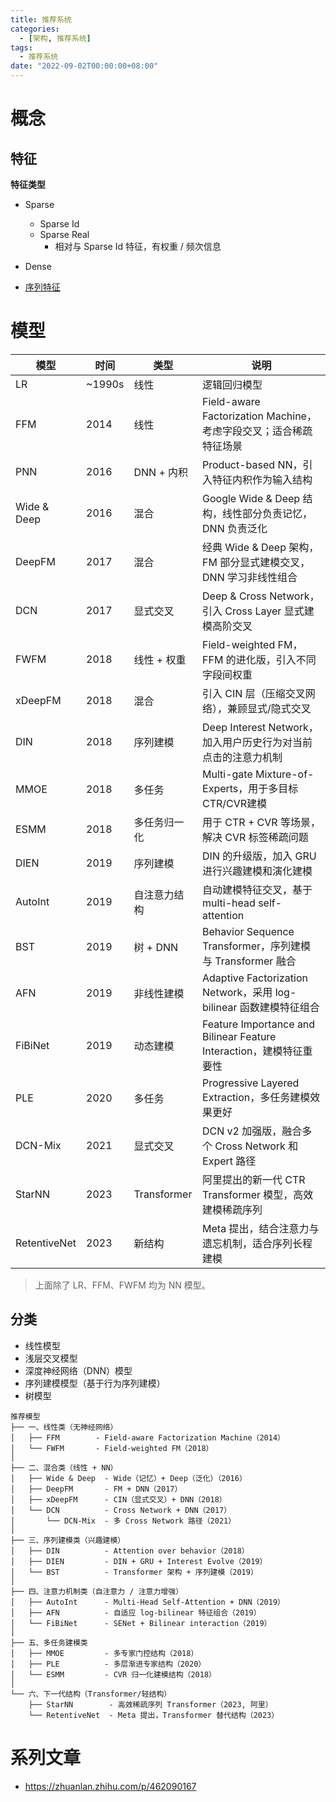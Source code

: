 ```yaml
---
title: 推荐系统
categories: 
  - [架构, 推荐系统]
tags:
  - 推荐系统
date: "2022-09-02T00:00:00+08:00"
---
```


# 概念

## 特征

**特征类型**

- Sparse
  - Sparse Id
  - Sparse Real
    - 相对与 Sparse Id 特征，有权重 / 频次信息
- Dense

- [序列特征](https://zhuanlan.zhihu.com/p/461393899)

# 模型

| 模型         | 时间   | 类型         | 说明                                                         |
| ------------ | ------ | ------------ | ------------------------------------------------------------ |
| LR           | ~1990s | 线性         | 逻辑回归模型                                                 |
| FFM          | 2014   | 线性         | Field-aware Factorization Machine，考虑字段交叉；适合稀疏特征场景 |
| PNN          | 2016   | DNN + 内积   | Product-based NN，引入特征内积作为输入结构                   |
| Wide & Deep  | 2016   | 混合         | Google Wide & Deep 结构，线性部分负责记忆，DNN 负责泛化      |
| DeepFM       | 2017   | 混合         | 经典 Wide & Deep 架构，FM 部分显式建模交叉，DNN 学习非线性组合 |
| DCN          | 2017   | 显式交叉     | Deep & Cross Network，引入 Cross Layer 显式建模高阶交叉      |
| FWFM         | 2018   | 线性 + 权重  | Field-weighted FM，FFM 的进化版，引入不同字段间权重          |
| xDeepFM      | 2018   | 混合         | 引入 CIN 层（压缩交叉网络），兼顾显式/隐式交叉               |
| DIN          | 2018   | 序列建模     | Deep Interest Network，加入用户历史行为对当前点击的注意力机制 |
| MMOE         | 2018   | 多任务       | Multi-gate Mixture-of-Experts，用于多目标CTR/CVR建模         |
| ESMM         | 2018   | 多任务归一化 | 用于 CTR + CVR 等场景，解决 CVR 标签稀疏问题                 |
| DIEN         | 2019   | 序列建模     | DIN 的升级版，加入 GRU 进行兴趣建模和演化建模                |
| AutoInt      | 2019   | 自注意力结构 | 自动建模特征交叉，基于 multi-head self-attention             |
| BST          | 2019   | 树 + DNN     | Behavior Sequence Transformer，序列建模与 Transformer 融合   |
| AFN          | 2019   | 非线性建模   | Adaptive Factorization Network，采用 log-bilinear 函数建模特征组合 |
| FiBiNet      | 2019   | 动态建模     | Feature Importance and Bilinear Feature Interaction，建模特征重要性 |
| PLE          | 2020   | 多任务       | Progressive Layered Extraction，多任务建模效果更好           |
| DCN-Mix      | 2021   | 显式交叉     | DCN v2 加强版，融合多个 Cross Network 和 Expert 路径         |
| StarNN       | 2023   | Transformer  | 阿里提出的新一代 CTR Transformer 模型，高效建模稀疏序列      |
| RetentiveNet | 2023   | 新结构       | Meta 提出，结合注意力与遗忘机制，适合序列长程建模            |

> 上面除了 LR、FFM、FWFM 均为 NN 模型。

## 分类

- 线性模型
- 浅层交叉模型
- 深度神经网络（DNN）模型
- 序列建模模型（基于行为序列建模）
- 树模型

```shell
推荐模型
├── 一、线性类（无神经网络）
│   ├── FFM        - Field-aware Factorization Machine（2014）
│   └── FWFM       - Field-weighted FM（2018）
│
├── 二、混合类（线性 + NN）
│   ├── Wide & Deep  - Wide（记忆）+ Deep（泛化）（2016）
│   ├── DeepFM       - FM + DNN（2017）
│   ├── xDeepFM      - CIN（显式交叉）+ DNN（2018）
│   └── DCN          - Cross Network + DNN（2017）
│       └── DCN-Mix  - 多 Cross Network 路径（2021）
│
├── 三、序列建模类（兴趣建模）
│   ├── DIN          - Attention over behavior（2018）
│   ├── DIEN         - DIN + GRU + Interest Evolve（2019）
│   └── BST          - Transformer 架构 + 序列建模（2019）
│
├── 四、注意力机制类（自注意力 / 注意力增强）
│   ├── AutoInt      - Multi-Head Self-Attention + DNN（2019）
│   ├── AFN          - 自适应 log-bilinear 特征组合（2019）
│   └── FiBiNet      - SENet + Bilinear interaction（2019）
│
├── 五、多任务建模类
│   ├── MMOE         - 多专家门控结构（2018）
│   ├── PLE          - 多层渐进专家结构（2020）
│   └── ESMM         - CVR 归一化建模结构（2018）
│
└── 六、下一代结构（Transformer/轻结构）
    ├── StarNN        - 高效稀疏序列 Transformer（2023, 阿里）
    └── RetentiveNet  - Meta 提出，Transformer 替代结构（2023）
```

# 系列文章

- https://zhuanlan.zhihu.com/p/462090167
